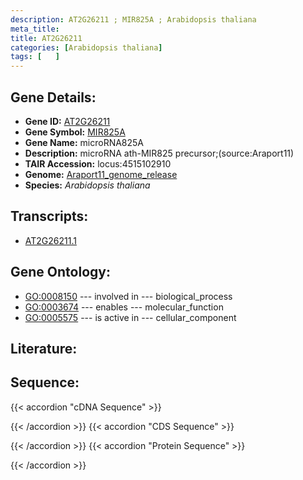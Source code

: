 ```yaml
---
description: AT2G26211 ; MIR825A ; Arabidopsis thaliana
meta_title:
title: AT2G26211
categories: [Arabidopsis thaliana]
tags: [   ]
---
```


## Gene Details:
- **Gene ID:** [AT2G26211](https://www.arabidopsis.org/locus?name=AT2G26211)
- **Gene Symbol:** <u>MIR825A</u>
- **Gene Name:** microRNA825A
- **Description:**   microRNA ath-MIR825 precursor;(source:Araport11)
- **TAIR Accession:** locus:4515102910
- **Genome:** [Araport11_genome_release](https://www.arabidopsis.org/download/list?dir=Genes%2FAraport11_genome_release)
- **Species:** *Arabidopsis thaliana*

## Transcripts:
   -  [AT2G26211.1](https://www.arabidopsis.org/gene?name=AT2G26211.1)
## Gene Ontology:
   - [GO:0008150](https://amigo.geneontology.org/amigo/term/GO:0008150)&nbsp;---&nbsp;involved in&nbsp;---&nbsp;biological_process
   - [GO:0003674](https://amigo.geneontology.org/amigo/term/GO:0003674)&nbsp;---&nbsp;enables&nbsp;---&nbsp;molecular_function
   - [GO:0005575](https://amigo.geneontology.org/amigo/term/GO:0005575)&nbsp;---&nbsp;is active in&nbsp;---&nbsp;cellular_component
## Literature:
## Sequence:
{{< accordion "cDNA Sequence" >}}

{{< /accordion >}}
{{< accordion "CDS Sequence" >}}

{{< /accordion >}}
{{< accordion "Protein Sequence" >}}

{{< /accordion >}}
